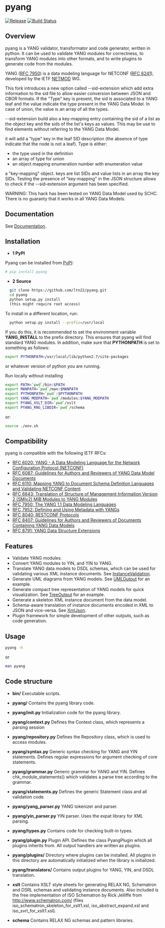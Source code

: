 # pyang #

[![Release](https://img.shields.io/github/v/release/mbj4668/pyang)](https://github.com/mbj4668/pyang/releases) [![Build Status](https://github.com/mbj4668/pyang/actions/workflows/tests.yml/badge.svg)](https://github.com/mbj4668/pyang/actions)

## Overview ##

pyang is a YANG validator, transformator and code generator, written
in python. It can be used to validate YANG modules for correctness, to
transform YANG modules into other formats, and to write plugins to
generate code from the modules.

YANG ([RFC 7950](http://tools.ietf.org/html/rfc7950)) is a data modeling language for NETCONF ([RFC 6241](http://tools.ietf.org/html/rfc6241)), developed by the IETF [NETMOD](http://www.ietf.org/html.charters/netmod-charter.html) WG.

This fork introduces a new option called --sid-extension which add extra information to the sid file to allow easier conversion between JSON and CBOR formats. If the "Type" key is present, the sid is associated to a YANG leaf and the value indicate the type present in the YANG Data Model. In case of union, the value is an array of all the types.

--sid-extension build also a key-mapping entry containing the sid of a list as the object key and the sids of the list's keys as values. This may be use to find elements without referring to the YANG Data Model.

it will add a "type" key in the leaf SID description (the absence of type indicate that the node is not a leaf). Type is either:
- the type used in the definition
- an array of type for union
- an object mapping enumeration number with enumeration value

a "key-mapping" object. keys are list SIDs and value lists in an array the key SIDs. Testing the presence of "key-mapping" in the JSON structure allows to check if the --sid-extension argument has been specified.

WARNING: This hack has been tested on YANG Data Model used by SCHC. There is no guaranty that it works in all YANG Data Models.



## Documentation ##

See [Documentation](https://github.com/mbj4668/pyang/wiki/Documentation).

## Installation ##

- **1 PyPI**

Pyang can be installed from [PyPI](https://pypi.python.org/pypi):

```sh
# pip install pyang
```

- **2 Source**

```sh
  git clone https://github.com/ltn22/pyang.git
  cd pyang
  python setup.py install
  (this might require root access)
```


To install in a different location, run:

```sh
  python setup.py install --prefix=/usr/local
```

If you do this, it is recommended to set the environment variable
**YANG_INSTALL** to the prefix directory.  This ensures that pyang will
find standard YANG modules. In addition, make sure that **PYTHONPATH** is set
to something as follows:

```sh
export PYTHONPATH=/usr/local/lib/python2.7/site-packages
```

or whatever version of python you are running.


Run locally without installing

```sh
export PATH=`pwd`/bin:$PATH
export MANPATH=`pwd`/man:$MANPATH
export PYTHONPATH=`pwd`:$PYTHONPATH
export YANG_MODPATH=`pwd`/modules:$YANG_MODPATH
export PYANG_XSLT_DIR=`pwd`/xslt
export PYANG_RNG_LIBDIR=`pwd`/schema
```

or:

```sh
source ./env.sh
```

## Compatibility ##

pyang is compatible with the following IETF RFCs:

  * [RFC 6020: YANG - A Data Modeling Language for the Network Configuration Protocol (NETCONF)](https://tools.ietf.org/html/rfc6020)
  * [RFC 6087: Guidelines for Authors and Reviewers of YANG Data Model Documents](https://tools.ietf.org/html/rfc6087)
  * [RFC 6110: Mapping YANG to Document Schema Definition Languages and Validating NETCONF Content](https://tools.ietf.org/html/rfc6110)
  * [RFC 6643: Translation of Structure of Management Information Version 2 (SMIv2) MIB Modules to YANG Modules](https://tools.ietf.org/html/rfc6643)
  * [RFC 7950: The YANG 1.1 Data Modeling Languages](https://tools.ietf.org/html/rfc7950)
  * [RFC 7952: Defining and Using Metadata with YANGs](https://tools.ietf.org/html/rfc7952)
  * [RFC 8040: RESTCONF Protocols](https://tools.ietf.org/html/rfc8040)
  * [RFC 8407: Guidelines for Authors and Reviewers of Documents Containing YANG Data Models](https://tools.ietf.org/html/rfc8407)
  * [RFC 8791: YANG Data Structure Extensions](https://tools.ietf.org/html/rfc8791)

## Features ##

  * Validate YANG modules.
  * Convert YANG modules to YIN, and YIN to YANG.
  * Translate YANG data models to DSDL schemas, which can be used for
    validating various XML instance documents. See
    [InstanceValidation](https://github.com/mbj4668/pyang/wiki/InstanceValidation).
  * Generate UML diagrams from YANG models. See
    [UMLOutput](https://github.com/mbj4668/pyang/wiki/UMLOutput) for
    an example.
  * Generate compact tree representation of YANG models for quick
    visualization. See
    [TreeOutput](https://github.com/mbj4668/pyang/wiki/TreeOutput) for
    an example.
  * Generate a skeleton XML instance document from the data model.
  * Schema-aware translation of instance documents encoded in XML to
    JSON and vice-versa. See
    [XmlJson](https://github.com/mbj4668/pyang/wiki/XmlJson).
  * Plugin framework for simple development of other outputs, such as
    code generation.

## Usage ##

```sh
pyang -h
```

or

```sh
man pyang
```

## Code structure ##

* **bin/**
  Executable scripts.

* **pyang/**
  Contains the pyang library code.

* **pyang/__init__.py**
  Initialization code for the pyang library.

* **pyang/context.py**
  Defines the Context class, which represents a parsing session

* **pyang/repository.py**
  Defines the Repository class, which is used to access modules.

* **pyang/syntax.py**
  Generic syntax checking for YANG and YIN statements.
  Defines regular expressions for argument checking of core
  statements.

* **pyang/grammar.py**
  Generic grammar for YANG and YIN.
  Defines chk_module_statements() which validates a parse tree
  according to the grammar.

* **pyang/statements.py**
  Defines the generic Statement class and all validation code.

* **pyang/yang_parser.py**
  YANG tokenizer and parser.

* **pyang/yin_parser.py**
  YIN parser.  Uses the expat library for XML parsing.

* **pyang/types.py**
  Contains code for checking built-in types.

* **pyang/plugin.py**
  Plugin API.  Defines the class PyangPlugin which all plugins
  inherits from. All output handlers are written as plugins.

* **pyang/plugins/**
  Directory where plugins can be installed.  All plugins in this
  directory are automatically initialized when the library is
  initialized.

* **pyang/translators/**
  Contains output plugins for YANG, YIN, and DSDL translation.

* **xslt**
  Contains XSLT style sheets for generating RELAX NG, Schematron and
  DSRL schemas and validating instance documents. Also included is the
  free implementation of ISO Schematron by Rick Jelliffe from
  http://www.schematron.com/ (files iso_schematron_skeleton_for_xslt1.xsl,
  iso_abstract_expand.xsl and iso_svrl_for_xslt1.xsl).

* **schema**
  Contains RELAX NG schemas and pattern libraries.



